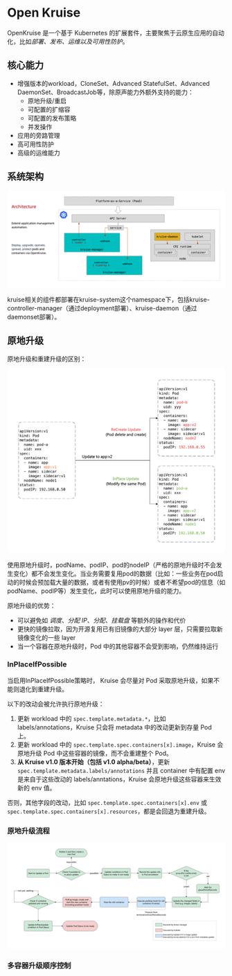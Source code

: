 # Open Kruise

OpenKruise 是一个基于 Kubernetes 的扩展套件，主要聚焦于云原生应用的自动化，比如*部署、发布、运维以及可用性防护*。

## 核心能力

- 增强版本的workload，CloneSet、Advanced StatefulSet、Advanced DaemonSet、BroadcastJob等，除原声能力外额外支持的能力：
  - 原地升级/重启
  - 可配置的扩缩容
  - 可配置的发布策略
  - 并发操作
- 应用的旁路管理
- 高可用性防护
- 高级的运维能力

## 系统架构

![](../images/openkruise_architecture.png)

kruise相关的组件都部署在kruise-system这个namespace下，包括kruise-controller-manager（通过deployment部署）、kruise-daemon（通过daemonset部署）。

## 原地升级

原地升级和重建升级的区别：

<img src="../images/inplace-update-comparation.png" style="zoom:50%;" />

使用原地升级时，podName、podIP、pod的nodeIP（严格的原地升级时不会发生变化）都不会发生变化。当业务需要复用pod的数据（比如：一些业务在pod启动的时候会预加载大量的数据，或者有使用pv的时候）或者不希望pod的信息（如podName、podIP等）发生变化，此时可以使用原地升级的能力。

原地升级的优势：

- 可以避免如 *调度*、*分配 IP*、*分配、挂载盘* 等额外的操作和代价
- 更快的镜像拉取，因为开源复用已有旧镜像的大部分 layer 层，只需要拉取新镜像变化的一些 layer
- 当一个容器在原地升级时，Pod 中的其他容器不会受到影响，仍然维持运行

### InPlaceIfPossible

当启用InPlaceIfPossible策略时， Kruise 会尽量对 Pod 采取原地升级，如果不能则退化到重建升级。

以下的改动会被允许执行原地升级：

1. 更新 workload 中的 `spec.template.metadata.*`，比如 labels/annotations，Kruise 只会将 metadata 中的改动更新到存量 Pod 上。
2. 更新 workload 中的 `spec.template.spec.containers[x].image`，Kruise 会原地升级 Pod 中这些容器的镜像，而不会重建整个 Pod。
3. **从 Kruise v1.0 版本开始（包括 v1.0 alpha/beta）**，更新 `spec.template.metadata.labels/annotations` 并且 container 中有配置 env是来自于这些改动的 labels/anntations，Kruise 会原地升级这些容器来生效新的 env 值。

否则，其他字段的改动，比如 `spec.template.spec.containers[x].env` 或 `spec.template.spec.containers[x].resources`，都是会回退为重建升级。

### 原地升级流程

![](../images/inplace-update-workflow.png)

### 多容器升级顺序控制